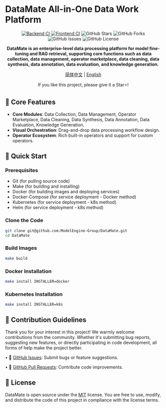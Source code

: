 # DataMate All-in-One Data Work Platform

<div align="center">

[![Backend CI](https://github.com/ModelEngine-Group/DataMate/actions/workflows/docker-image-backend.yml/badge.svg)](https://github.com/ModelEngine-Group/DataMate/actions/workflows/docker-image-backend.yml)
[![Frontend CI](https://github.com/ModelEngine-Group/DataMate/actions/workflows/docker-image-frontend.yml/badge.svg)](https://github.com/ModelEngine-Group/DataMate/actions/workflows/docker-image-frontend.yml)
![GitHub Stars](https://img.shields.io/github/stars/ModelEngine-Group/DataMate)
![GitHub Forks](https://img.shields.io/github/forks/ModelEngine-Group/DataMate)
![GitHub Issues](https://img.shields.io/github/issues/ModelEngine-Group/DataMate)
![GitHub License](https://img.shields.io/github/license/ModelEngine-Group/DataMate)

**DataMate is an enterprise-level data processing platform for model fine-tuning and RAG retrieval, supporting core
functions such as data collection, data management, operator marketplace, data cleaning, data synthesis, data
annotation, data evaluation, and knowledge generation.**

[简体中文](./README-zh.md) | [English](./README.md)

If you like this project, please give it a Star⭐️!

</div>

## 🌟 Core Features

- **Core Modules**: Data Collection, Data Management, Operator Marketplace, Data Cleaning, Data Synthesis, Data
  Annotation, Data Evaluation, Knowledge Generation.
- **Visual Orchestration**: Drag-and-drop data processing workflow design.
- **Operator Ecosystem**: Rich built-in operators and support for custom operators.

## 🚀 Quick Start

### Prerequisites

- Git (for pulling source code)
- Make (for building and installing)
- Docker (for building images and deploying services)
- Docker-Compose (for service deployment - Docker method)
- Kubernetes (for service deployment - k8s method)
- Helm (for service deployment - k8s method)

### Clone the Code

```bash
git clone git@github.com:ModelEngine-Group/DataMate.git
cd DataMate
```

### Build Images

```bash
make build
```

### Docker Installation

```bash
make install INSTALLER=docker
```

### Kubernetes Installation

```bash
make install INSTALLER=k8s
```

## 🤝 Contribution Guidelines

Thank you for your interest in this project! We warmly welcome contributions from the community. Whether it's submitting
bug reports, suggesting new features, or directly participating in code development, all forms of help make the project
better.

• 📮 [GitHub Issues](../../issues): Submit bugs or feature suggestions.

• 🔧 [GitHub Pull Requests](../../pulls): Contribute code improvements.

## 📄 License

DataMate is open source under the [MIT](LICENSE) license. You are free to use, modify, and distribute the code of this
project in compliance with the license terms.
